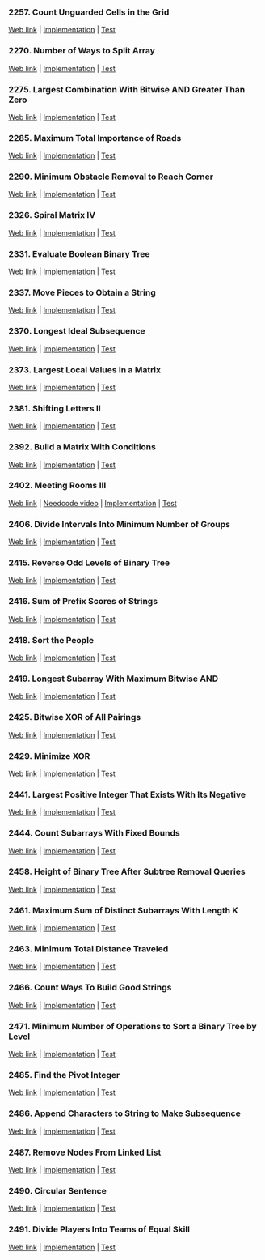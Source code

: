 ### 2257. Count Unguarded Cells in the Grid

<a href="https://leetcode.com/problems/count-unguarded-cells-in-the-grid">Web link</a> |
[Implementation](src/main/java/leetcode/Solution02257.java) |
[Test](src/test/java/leetcode/Solution02257Test.java)

### 2270. Number of Ways to Split Array

<a href="https://leetcode.com/problems/number-of-ways-to-split-array">Web link</a> |
[Implementation](src/main/java/leetcode/Solution02270.java) |
[Test](src/test/java/leetcode/Solution02270Test.java)

### 2275. Largest Combination With Bitwise AND Greater Than Zero

<a href="https://leetcode.com/problems/largest-combination-with-bitwise-and-greater-than-zero">Web link</a> |
[Implementation](src/main/java/leetcode/Solution02275.java) |
[Test](src/test/java/leetcode/Solution02275Test.java)

### 2285. Maximum Total Importance of Roads

<a href="https://leetcode.com/problems/maximum-total-importance-of-roads">Web link</a> |
[Implementation](src/main/java/leetcode/Solution02285.java) |
[Test](src/test/java/leetcode/Solution02285Test.java)

### 2290. Minimum Obstacle Removal to Reach Corner

<a href="https://leetcode.com/problems/minimum-obstacle-removal-to-reach-corner">Web link</a> |
[Implementation](src/main/java/leetcode/Solution02290.java) |
[Test](src/test/java/leetcode/Solution02290Test.java)

### 2326. Spiral Matrix IV

<a href="https://leetcode.com/problems/spiral-matrix-iv">Web link</a> |
[Implementation](src/main/java/leetcode/Solution02326.java) |
[Test](src/test/java/leetcode/Solution02326Test.java)

### 2331. Evaluate Boolean Binary Tree

<a href="https://leetcode.com/problems/evaluate-boolean-binary-tree">Web link</a> |
[Implementation](src/main/java/leetcode/Solution02331.java) |
[Test](src/test/java/leetcode/Solution02331Test.java)

### 2337. Move Pieces to Obtain a String

<a href="https://leetcode.com/problems/move-pieces-to-obtain-a-string">Web link</a> |
[Implementation](src/main/java/leetcode/Solution02337.java) |
[Test](src/test/java/leetcode/Solution02337Test.java)

### 2370. Longest Ideal Subsequence

<a href="https://leetcode.com/problems/longest-ideal-subsequence">Web link</a> |
[Implementation](src/main/java/leetcode/Solution02370.java) |
[Test](src/test/java/leetcode/Solution02370Test.java)

### 2373. Largest Local Values in a Matrix

<a href="https://leetcode.com/problems/largest-local-values-in-a-matrix">Web link</a> |
[Implementation](src/main/java/leetcode/Solution02373.java) |
[Test](src/test/java/leetcode/Solution02373Test.java)

### 2381. Shifting Letters II

<a href="https://leetcode.com/problems/shifting-letters-ii">Web link</a> |
[Implementation](src/main/java/leetcode/Solution02381.java) |
[Test](src/test/java/leetcode/Solution02381Test.java)

### 2392. Build a Matrix With Conditions

<a href="https://leetcode.com/problems/build-a-matrix-with-conditions">Web link</a> |
[Implementation](src/main/java/leetcode/Solution02392.java) |
[Test](src/test/java/leetcode/Solution02392Test.java)

### 2402. Meeting Rooms III

<a href="https://leetcode.com/problems/meeting-rooms-iii">Web link</a> |
<a href="https://www.youtube.com/watch?v=2VLwjvODQbA">Needcode video</a> |
[Implementation](src/main/java/leetcode/Solution02402.java) |
[Test](src/test/java/leetcode/Solution02402Test.java)

### 2406. Divide Intervals Into Minimum Number of Groups

<a href="https://leetcode.com/problems/divide-intervals-into-minimum-number-of-groups">Web link</a> |
[Implementation](src/main/java/leetcode/Solution02406.java) |
[Test](src/test/java/leetcode/Solution02406Test.java)

### 2415. Reverse Odd Levels of Binary Tree

<a href="https://leetcode.com/problems/reverse-odd-levels-of-binary-tree">Web link</a> |
[Implementation](src/main/java/leetcode/Solution02415.java) |
[Test](src/test/java/leetcode/Solution02415Test.java)

### 2416. Sum of Prefix Scores of Strings

<a href="https://leetcode.com/problems/sum-of-prefix-scores-of-strings">Web link</a> |
[Implementation](src/main/java/leetcode/Solution02416.java) |
[Test](src/test/java/leetcode/Solution02416Test.java)

### 2418. Sort the People

<a href="https://leetcode.com/problems/sort-the-people">Web link</a> |
[Implementation](src/main/java/leetcode/Solution02418.java) |
[Test](src/test/java/leetcode/Solution02418Test.java)

### 2419. Longest Subarray With Maximum Bitwise AND

<a href="https://leetcode.com/problems/longest-subarray-with-maximum-bitwise-and">Web link</a> |
[Implementation](src/main/java/leetcode/Solution02419.java) |
[Test](src/test/java/leetcode/Solution02419Test.java)

### 2425. Bitwise XOR of All Pairings

<a href="https://leetcode.com/problems/bitwise-xor-of-all-pairings">Web link</a> |
[Implementation](src/main/java/leetcode/Solution02425.java) |
[Test](src/test/java/leetcode/Solution02425Test.java)

### 2429. Minimize XOR

<a href="https://leetcode.com/problems/minimize-xor">Web link</a> |
[Implementation](src/main/java/leetcode/Solution02429.java) |
[Test](src/test/java/leetcode/Solution02429Test.java)

### 2441. Largest Positive Integer That Exists With Its Negative

<a href="https://leetcode.com/problems/largest-positive-integer-that-exists-with-its-negative">Web link</a> |
[Implementation](src/main/java/leetcode/Solution02441.java) |
[Test](src/test/java/leetcode/Solution02441Test.java)

### 2444. Count Subarrays With Fixed Bounds

<a href="https://leetcode.com/problems/count-subarrays-with-fixed-bounds">Web link</a> |
[Implementation](src/main/java/leetcode/Solution02444.java) |
[Test](src/test/java/leetcode/Solution02444Test.java)

### 2458. Height of Binary Tree After Subtree Removal Queries

<a href="https://leetcode.com/problems/height-of-binary-tree-after-subtree-removal-queries">Web link</a> |
[Implementation](src/main/java/leetcode/Solution02458.java) |
[Test](src/test/java/leetcode/Solution02458Test.java)

### 2461. Maximum Sum of Distinct Subarrays With Length K

<a href="https://leetcode.com/problems/maximum-sum-of-distinct-subarrays-with-length-k">Web link</a> |
[Implementation](src/main/java/leetcode/Solution02461.java) |
[Test](src/test/java/leetcode/Solution02461Test.java)

### 2463. Minimum Total Distance Traveled

<a href="https://leetcode.com/problems/minimum-total-distance-traveled">Web link</a> |
[Implementation](src/main/java/leetcode/Solution02463.java) |
[Test](src/test/java/leetcode/Solution02463Test.java)

### 2466. Count Ways To Build Good Strings

<a href="https://leetcode.com/problems/count-ways-to-build-good-strings">Web link</a> |
[Implementation](src/main/java/leetcode/Solution02466.java) |
[Test](src/test/java/leetcode/Solution02466Test.java)

### 2471. Minimum Number of Operations to Sort a Binary Tree by Level

<a href="https://leetcode.com/problems/minimum-number-of-operations-to-sort-a-binary-tree-by-level">Web link</a> |
[Implementation](src/main/java/leetcode/Solution02471.java) |
[Test](src/test/java/leetcode/Solution02471Test.java)

### 2485. Find the Pivot Integer

<a href="https://leetcode.com/problems/find-the-pivot-integer">Web link</a> |
[Implementation](src/main/java/leetcode/Solution02485.java) |
[Test](src/test/java/leetcode/Solution02485Test.java)

### 2486. Append Characters to String to Make Subsequence

<a href="https://leetcode.com/problems/append-characters-to-string-to-make-subsequence">Web link</a> |
[Implementation](src/main/java/leetcode/Solution02486.java) |
[Test](src/test/java/leetcode/Solution02486Test.java)

### 2487. Remove Nodes From Linked List

<a href="https://leetcode.com/problems/remove-nodes-from-linked-list">Web link</a> |
[Implementation](src/main/java/leetcode/Solution02487.java) |
[Test](src/test/java/leetcode/Solution02487Test.java)

### 2490. Circular Sentence

<a href="https://leetcode.com/problems/circular-sentence">Web link</a> |
[Implementation](src/main/java/leetcode/Solution02490.java) |
[Test](src/test/java/leetcode/Solution02490Test.java)

### 2491. Divide Players Into Teams of Equal Skill

<a href="https://leetcode.com/problems/divide-players-into-teams-of-equal-skill">Web link</a> |
[Implementation](src/main/java/leetcode/Solution02491.java) |
[Test](src/test/java/leetcode/Solution02491Test.java)